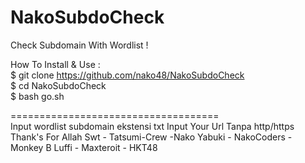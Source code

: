 # NakoSubdoCheck
Check Subdomain With Wordlist !

How To Install & Use :
</br>$ git clone https://github.com/nako48/NakoSubdoCheck
</br>$ cd NakoSubdoCheck
</br>$ bash go.sh

====================================</br>
Input wordlist subdomain ekstensi txt
Input Your Url Tanpa http/https
</br>
Thank's For Allah Swt - Tatsumi-Crew -Nako Yabuki - NakoCoders - Monkey B Luffi - Maxteroit - HKT48
